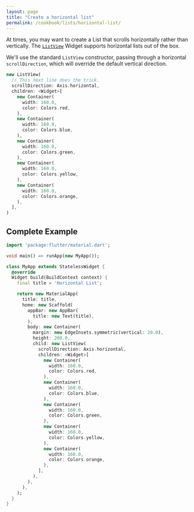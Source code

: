 ```yaml
---
layout: page
title: "Create a horizontal list"
permalink: /cookbook/lists/horizontal-list/
---
```


At times, you may want to create a List that scrolls horizontally rather than 
vertically. The [`ListView`](https://docs.flutter.io/flutter/widgets/ListView-class.html) 
Widget supports horizontal lists out of the box.

We'll use the standard `ListView` constructor, passing through a horizontal 
`scrollDirection`, which will override the default vertical direction.

```dart
new ListView(
  // This next line does the trick.
  scrollDirection: Axis.horizontal,
  children: <Widget>[
    new Container(
      width: 160.0,
      color: Colors.red,
    ),
    new Container(
      width: 160.0,
      color: Colors.blue,
    ),
    new Container(
      width: 160.0,
      color: Colors.green,
    ),
    new Container(
      width: 160.0,
      color: Colors.yellow,
    ),
    new Container(
      width: 160.0,
      color: Colors.orange,
    ),
  ],
)
```

## Complete Example

```dart
import 'package:flutter/material.dart';

void main() => runApp(new MyApp());

class MyApp extends StatelessWidget {
  @override
  Widget build(BuildContext context) {
    final title = 'Horizontal List';

    return new MaterialApp(
      title: title,
      home: new Scaffold(
        appBar: new AppBar(
          title: new Text(title),
        ),
        body: new Container(
          margin: new EdgeInsets.symmetric(vertical: 20.0),
          height: 200.0,
          child: new ListView(
            scrollDirection: Axis.horizontal,
            children: <Widget>[
              new Container(
                width: 160.0,
                color: Colors.red,
              ),
              new Container(
                width: 160.0,
                color: Colors.blue,
              ),
              new Container(
                width: 160.0,
                color: Colors.green,
              ),
              new Container(
                width: 160.0,
                color: Colors.yellow,
              ),
              new Container(
                width: 160.0,
                color: Colors.orange,
              ),
            ],
          ),
        ),
      ),
    );
  }
}
```
